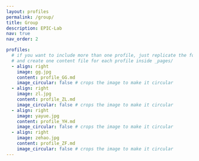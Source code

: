 ```yaml
---
layout: profiles
permalink: /group/
title: Group
description: EPIC-Lab
nav: true
nav_order: 2

profiles:
  # if you want to include more than one profile, just replicate the following block
  # and create one content file for each profile inside _pages/
  - align: right
    image: gg.jpg
    content: profile_GG.md
    image_circular: false # crops the image to make it circular
  - align: right
    image: zl.jpg
    content: profile_ZL.md
    image_circular: false # crops the image to make it circular
  - align: right
    image: yayue.jpg
    content: profile_YH.md
    image_circular: false # crops the image to make it circular
  - align: right
    image: zehao.jpg
    content: profile_ZF.md
    image_circular: false # crops the image to make it circular
---
```


